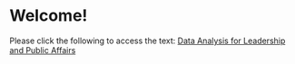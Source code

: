 # Welcome!

Please click the following to access the text: [Data Analysis for Leadership and Public Affairs](https://aniruhil.github.io/introstats/)

